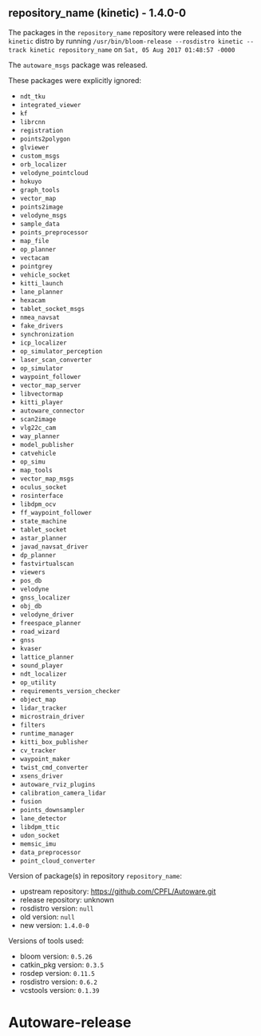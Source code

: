 ## repository_name (kinetic) - 1.4.0-0

The packages in the `repository_name` repository were released into the `kinetic` distro by running `/usr/bin/bloom-release --rosdistro kinetic --track kinetic repository_name` on `Sat, 05 Aug 2017 01:48:57 -0000`

The `autoware_msgs` package was released.

These packages were explicitly ignored:
- `ndt_tku`
- `integrated_viewer`
- `kf`
- `librcnn`
- `registration`
- `points2polygon`
- `glviewer`
- `custom_msgs`
- `orb_localizer`
- `velodyne_pointcloud`
- `hokuyo`
- `graph_tools`
- `vector_map`
- `points2image`
- `velodyne_msgs`
- `sample_data`
- `points_preprocessor`
- `map_file`
- `op_planner`
- `vectacam`
- `pointgrey`
- `vehicle_socket`
- `kitti_launch`
- `lane_planner`
- `hexacam`
- `tablet_socket_msgs`
- `nmea_navsat`
- `fake_drivers`
- `synchronization`
- `icp_localizer`
- `op_simulator_perception`
- `laser_scan_converter`
- `op_simulator`
- `waypoint_follower`
- `vector_map_server`
- `libvectormap`
- `kitti_player`
- `autoware_connector`
- `scan2image`
- `vlg22c_cam`
- `way_planner`
- `model_publisher`
- `catvehicle`
- `op_simu`
- `map_tools`
- `vector_map_msgs`
- `oculus_socket`
- `rosinterface`
- `libdpm_ocv`
- `ff_waypoint_follower`
- `state_machine`
- `tablet_socket`
- `astar_planner`
- `javad_navsat_driver`
- `dp_planner`
- `fastvirtualscan`
- `viewers`
- `pos_db`
- `velodyne`
- `gnss_localizer`
- `obj_db`
- `velodyne_driver`
- `freespace_planner`
- `road_wizard`
- `gnss`
- `kvaser`
- `lattice_planner`
- `sound_player`
- `ndt_localizer`
- `op_utility`
- `requirements_version_checker`
- `object_map`
- `lidar_tracker`
- `microstrain_driver`
- `filters`
- `runtime_manager`
- `kitti_box_publisher`
- `cv_tracker`
- `waypoint_maker`
- `twist_cmd_converter`
- `xsens_driver`
- `autoware_rviz_plugins`
- `calibration_camera_lidar`
- `fusion`
- `points_downsampler`
- `lane_detector`
- `libdpm_ttic`
- `udon_socket`
- `memsic_imu`
- `data_preprocessor`
- `point_cloud_converter`

Version of package(s) in repository `repository_name`:

- upstream repository: https://github.com/CPFL/Autoware.git
- release repository: unknown
- rosdistro version: `null`
- old version: `null`
- new version: `1.4.0-0`

Versions of tools used:

- bloom version: `0.5.26`
- catkin_pkg version: `0.3.5`
- rosdep version: `0.11.5`
- rosdistro version: `0.6.2`
- vcstools version: `0.1.39`


# Autoware-release
